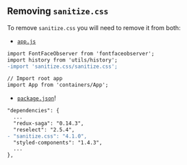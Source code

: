 ## Removing `sanitize.css`

To remove `sanitize.css` you will need to remove it from both:

- [`app.js`](../../app/client/index.js)

```diff
import FontFaceObserver from 'fontfaceobserver';
import history from 'utils/history';
-import 'sanitize.css/sanitize.css';

// Import root app
import App from 'containers/App';
```

- [`package.json`](../../package.json)!

```diff
"dependencies": {
  ...
  "redux-saga": "0.14.3",
  "reselect": "2.5.4",
- "sanitize.css": "4.1.0",
  "styled-components": "1.4.3",
  ...
},
```
